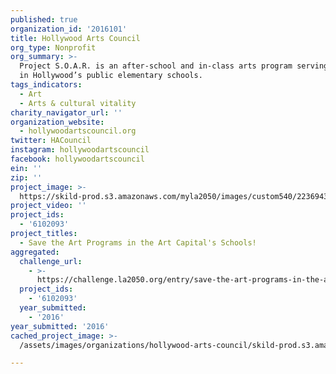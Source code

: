 ```yaml
---
published: true
organization_id: '2016101'
title: Hollywood Arts Council
org_type: Nonprofit
org_summary: >-
  Project S.O.A.R. is an after-school and in-class arts program serving children
  in Hollywood’s public elementary schools.
tags_indicators:
  - Art
  - Arts & cultural vitality
charity_navigator_url: ''
organization_website:
  - hollywoodartscouncil.org
twitter: HACouncil
instagram: hollywoodartscouncil
facebook: hollywoodartscouncil
ein: ''
zip: ''
project_image: >-
  https://skild-prod.s3.amazonaws.com/myla2050/images/custom540/2236943265741-team89.jpg
project_video: ''
project_ids:
  - '6102093'
project_titles:
  - Save the Art Programs in the Art Capital's Schools!
aggregated:
  challenge_url:
    - >-
      https://challenge.la2050.org/entry/save-the-art-programs-in-the-art-capitals-schools!
  project_ids:
    - '6102093'
  year_submitted:
    - '2016'
year_submitted: '2016'
cached_project_image: >-
  /assets/images/organizations/hollywood-arts-council/skild-prod.s3.amazonaws.com/myla2050/images/custom540/2236943265741-team89.jpg

---
```

